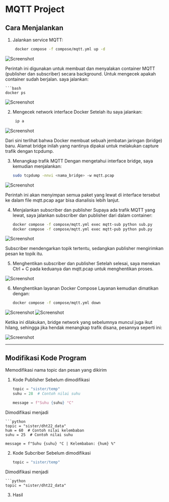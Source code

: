 # MQTT Project
## Cara Menjalankan

1. Jalankan service MQTT:
   
   ```bash
    docker compose -f compose/mqtt.yml up -d

![Screenshot](/MQTT/images/docker_up-d_start.png)

Perintah ini digunakan untuk membuat dan menyalakan container MQTT (publisher dan subscriber) secara background.
Untuk mengecek apakah container sudah berjalan. saya jalankan:
    
    ```bash
    docker ps

![Screenshot](/MQTT/images/docker_ps.png)

2. Mengecek network interface Docker
Setelah itu saya jalankan:
    
    ```bash
     ip a

![Screenshot](/MQTT/images/ip-a.png)


Dari sini terlihat bahwa Docker membuat sebuah jembatan jaringan (bridge) baru. Alamat bridge inilah yang nantinya dipakai untuk melakukan capture trafik dengan tcpdump.

3. Menangkap trafik MQTT
Dengan mengetahui interface bridge, saya kemudian menjalankan:
    
    ```bash
    sudo tcpdump -nnvi <nama_bridge> -w mqtt.pcap

![Screenshot](/MQTT/images/menangkap-trafik.png)

Perintah ini akan menyimpan semua paket yang lewat di interface tersebut ke dalam file mqtt.pcap agar bisa dianalisis lebih lanjut.

4. Menjalankan subscriber dan publisher
Supaya ada trafik MQTT yang lewat, saya jalankan subscriber dan publisher dari dalam container:
    
    ```bash
    docker compose -f compose/mqtt.yml exec mqtt-sub python sub.py
    docker compose -f compose/mqtt.yml exec mqtt-pub python pub.py

![Screenshot](/MQTT/images/menangkap-trafik.png)

Subscriber mendengarkan topik tertentu, sedangkan publisher mengirimkan pesan ke topik itu.

5. Menghentikan subscriber dan publisher
Setelah selesai, saya menekan Ctrl + C pada keduanya dan mqtt.pcap untuk menghentikan proses.

![Screenshot](/MQTT/images/menutup-tangkapan.png)

6. Menghentikan layanan Docker Compose
Layanan kemudian dimatikan dengan:
    
    ```bash
    docker compose -f compose/mqtt.yml down

![Screenshot](/MQTT/images/docker-otw-down.png)
![Screenshot](/MQTT/images/docker-removed.png)

Ketika ini dilakukan, bridge network yang sebelumnya muncul juga ikut hilang, sehingga jika hendak menangkap trafik disana, pesannya seperti ini:

![Screenshot](/MQTT/images/bridge-notfound.png)

---------------------------------------------------------------------------------

## Modifikasi Kode Program

Memodifikasi nama topic dan pesan yang dikirim

1. Kode Publisher 
Sebelum dimodifikasi 

    ```python
    topic = "sister/temp"
    suhu = 28  # Contoh nilai suhu

    message = f"Suhu {suhu} °C"

Dimodifikasi menjadi

    ```python
    topic = "sister/dht22_data"
    hum = 60  # Contoh nilai kelembaban
    suhu = 25  # Contoh nilai suhu

    message = f"Suhu {suhu} °C | Kelembaban: {hum} %"

2. Kode Subcriber 
Sebelum dimodifikasi

    ```python
    topic = "sister/temp"

Dimodifikasi menjadi

    ```python
    topic = "sister/dht22_data"

3. Hasil 






